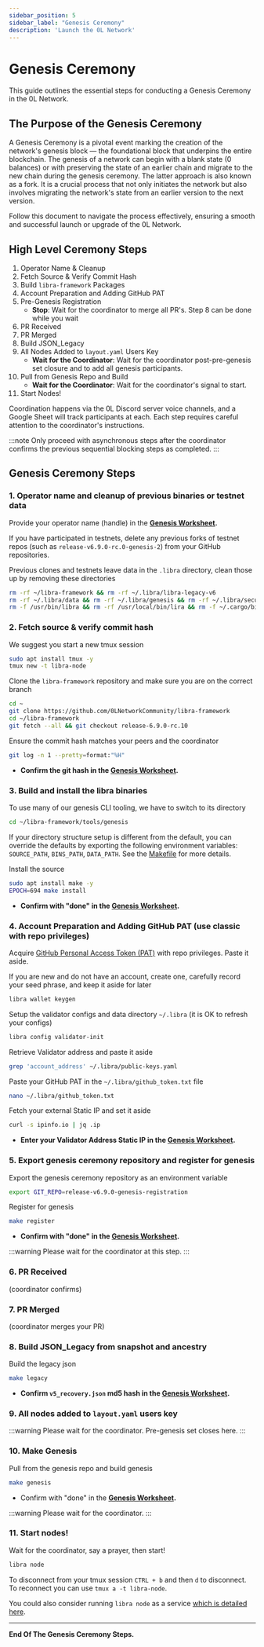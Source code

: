 ```yaml
---
sidebar_position: 5
sidebar_label: "Genesis Ceremony"
description: 'Launch the 0L Network'
---
```


# Genesis Ceremony

This guide outlines the essential steps for conducting a Genesis Ceremony in the 0L Network.

## The Purpose of the Genesis Ceremony

A Genesis Ceremony is a pivotal event marking the creation of the network's genesis block — the foundational block that
underpins the entire blockchain.
The genesis of a network can begin with a blank state (0 balances) or with preserving the state of an earlier chain and
migrate to the new chain during the genesis ceremony. The latter approach is also known as a fork.
It is a crucial process that not only initiates the network but also involves migrating the network's state from an
earlier version to the next version.

Follow this document to navigate the process effectively, ensuring a smooth and successful launch or upgrade of the 0L
Network.

## High Level Ceremony Steps

1. Operator Name & Cleanup
2. Fetch Source & Verify Commit Hash
3. Build `libra-framework` Packages
4. Account Preparation and Adding GitHub PAT
5. Pre-Genesis Registration
    - **Stop**: Wait for the coordinator to merge all PR's. Step 8 can be done while you wait
6. PR Received
7. PR Merged
8. Build JSON_Legacy
9. All Nodes Added to `layout.yaml` Users Key
    - **Wait for the Coordinator**: Wait for the coordinator post-pre-genesis set closure and to add all genesis participants.
10. Pull from Genesis Repo and Build
    - **Wait for the Coordinator**: Wait for the coordinator's signal to start.
11. Start Nodes!

Coordination happens via the 0L Discord server voice channels, and a Google Sheet will track participants at each. Each
step requires careful attention to the coordinator's instructions.

:::note
Only proceed with asynchronous steps after the coordinator confirms the previous sequential blocking steps as completed.
:::


## Genesis Ceremony Steps

### 1. Operator name and cleanup of previous binaries or testnet data

Provide your operator name (handle) in the **[Genesis Worksheet](https://docs.google.com/spreadsheets/d/19hZTqGeN1cVw0Jlj5vWtMSEB36EYftjdSfPHhgwCiy8/edit#gid=1604681690).**

If you have participated in testnets, delete any previous forks of testnet repos (such as `release-v6.9.0-rc.0-genesis-2`) from your GitHub repositories.

Previous clones and testnets leave data in the `.libra` directory, clean those up by removing these directories

``` bash
rm -rf ~/libra-framework && rm -rf ~/.libra/libra-legacy-v6
rm -rf ~/.libra/data && rm -rf ~/.libra/genesis && rm -rf ~/.libra/secure-data.json
rm -f /usr/bin/libra && rm -rf /usr/local/bin/lira && rm -f ~/.cargo/bin/libra
```


### 2. Fetch source & verify commit hash

We suggest you start a new tmux session
``` bash
sudo apt install tmux -y
tmux new -t libra-node
```

Clone the `libra-framework` repository and make sure you are on the correct branch
``` bash
cd ~
git clone https://github.com/0LNetworkCommunity/libra-framework
cd ~/libra-framework
git fetch --all && git checkout release-6.9.0-rc.10
```

Ensure the commit hash matches your peers and the coordinator
``` bash
git log -n 1 --pretty=format:"%H"
```

- **Confirm the git hash in the [Genesis Worksheet](https://docs.google.com/spreadsheets/d/19hZTqGeN1cVw0Jlj5vWtMSEB36EYftjdSfPHhgwCiy8/edit#gid=1604681690).**


### 3. Build and install the libra binaries

To use many of our genesis CLI tooling, we have to switch to its directory
``` bash
cd ~/libra-framework/tools/genesis
```

If your directory structure setup is different from the default, you can override the defaults by exporting the following environment variables: `SOURCE_PATH`, `BINS_PATH`, `DATA_PATH`. See the [Makefile](https://github.com/0LNetworkCommunity/libra-framework/blob/03d9f10bb539bda4c3f9de96e4a411971ec88d80/tools/genesis/Makefile#L7) for more details.

Install the source
``` bash
sudo apt install make -y
EPOCH=694 make install
```

- **Confirm with "done" in the [Genesis Worksheet](https://docs.google.com/spreadsheets/d/19hZTqGeN1cVw0Jlj5vWtMSEB36EYftjdSfPHhgwCiy8/edit#gid=1604681690).**


### 4. Account Preparation and Adding GitHub PAT (use classic with repo privileges)

Acquire [GitHub Personal Access Token (PAT)](https://github.com/settings/tokens) with repo privileges. Paste it aside.

If you are new and do not have an account, create one, carefully record your seed phrase, and keep it aside for later
``` bash
libra wallet keygen
```

Setup the validator configs and data directory `~/.libra` (it is OK to refresh your configs)
``` bash
libra config validator-init
```

Retrieve Validator address and paste it aside
``` bash
grep 'account_address' ~/.libra/public-keys.yaml
```

Paste your GitHub PAT in the `~/.libra/github_token.txt` file
``` bash
nano ~/.libra/github_token.txt
```

Fetch your external Static IP and set it aside
``` bash
curl -s ipinfo.io | jq .ip
```

- **Enter your Validator Address Static IP in the [Genesis Worksheet](https://docs.google.com/spreadsheets/d/19hZTqGeN1cVw0Jlj5vWtMSEB36EYftjdSfPHhgwCiy8/edit#gid=1604681690).**


### 5. Export genesis ceremony repository and register for genesis 

Export the genesis ceremony repository as an environment variable
``` bash
export GIT_REPO=release-v6.9.0-genesis-registration
```

Register for genesis
``` bash
make register
```

- **Confirm with "done" in the [Genesis Worksheet](https://docs.google.com/spreadsheets/d/19hZTqGeN1cVw0Jlj5vWtMSEB36EYftjdSfPHhgwCiy8/edit#gid=1604681690).**

:::warning
Please wait for the coordinator at this step.
:::


### 6. PR Received

(coordinator confirms)


### 7. PR Merged

(coordinator merges your PR)


### 8. Build JSON_Legacy from snapshot and ancestry

Build the legacy json
``` bash
make legacy
```

- **Confirm `v5_recovery.json` md5 hash in the [Genesis Worksheet](https://docs.google.com/spreadsheets/d/19hZTqGeN1cVw0Jlj5vWtMSEB36EYftjdSfPHhgwCiy8/edit#gid=1604681690).**


### 9. All nodes added to `layout.yaml` users key

:::warning
Please wait for the coordinator. Pre-genesis set closes here.
:::


### 10. Make Genesis

Pull from the genesis repo and build genesis
``` bash
make genesis
```

- Confirm with "done" in the **[Genesis Worksheet](https://docs.google.com/spreadsheets/d/19hZTqGeN1cVw0Jlj5vWtMSEB36EYftjdSfPHhgwCiy8/edit#gid=1604681690).**

:::warning
Please wait for the coordinator.
:::


### 11. Start nodes!

Wait for the coordinator, say a prayer, then start!
``` bash
libra node
```

To disconnect from your tmux session `CTRL + b` and then `d` to disconnect. To reconnect you can use `tmux a -t libra-node`.

You could also consider running `libra node` as a service [which is detailed here](validators/detailed-instructions#setup-as-a-serviceoptional).


---
**End Of The Genesis Ceremony Steps.**
